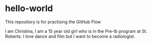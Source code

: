 # hello-world
This repository is for practising the GitHub Flow

I am Christina, I am a 15 year old girl who is in the Pre-Ib program at St. Roberts. I love dance and film but I want to become a radiologist. 
